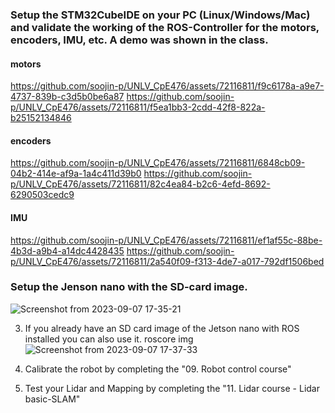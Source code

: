 

### Setup the STM32CubeIDE on your PC (Linux/Windows/Mac) and validate the working of the ROS-Controller for the motors, encoders, IMU, etc. A demo was shown in the class. 

#### motors
https://github.com/soojin-p/UNLV_CpE476/assets/72116811/f9c6178a-a9e7-4737-839b-c3d5b0be6a87
https://github.com/soojin-p/UNLV_CpE476/assets/72116811/f5ea1bb3-2cdd-42f8-822a-b25152134846

#### encoders
https://github.com/soojin-p/UNLV_CpE476/assets/72116811/6848cb09-04b2-414e-af9a-1a4c411d39b0
https://github.com/soojin-p/UNLV_CpE476/assets/72116811/82c4ea84-b2c6-4efd-8692-6290503cedc9

#### IMU
https://github.com/soojin-p/UNLV_CpE476/assets/72116811/ef1af55c-88be-4b3d-a9b4-a14dc4428435
https://github.com/soojin-p/UNLV_CpE476/assets/72116811/2a540f09-f313-4de7-a017-792df1506bed

### Setup the Jenson nano with the SD-card image.
![Screenshot from 2023-09-07 17-35-21](https://github.com/soojin-p/UNLV_CpE476/assets/72116811/bc760156-33fe-435e-b714-0a20e0c46bf3)

3. If you already have an SD card image of the Jetson nano with ROS installed you can also use it. 
roscore img
![Screenshot from 2023-09-07 17-37-33](https://github.com/soojin-p/UNLV_CpE476/assets/72116811/78f911f8-6ea2-41e3-a37d-518c175e49ed)

4. Calibrate the robot by completing the "09. Robot control course" 
5. Test your Lidar and Mapping by completing the "11. Lidar course - Lidar basic-SLAM"
